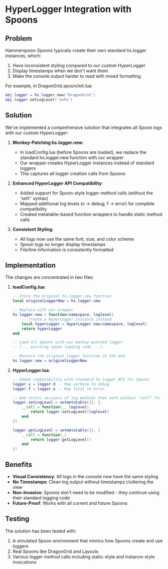 # HyperLogger Integration with Spoons

## Problem

Hammerspoon Spoons typically create their own standard hs.logger instances, which:
1. Have inconsistent styling compared to our custom HyperLogger
2. Display timestamps when we don't want them
3. Make the console output harder to read with mixed formatting

For example, in DragonGrid.spoon/init.lua:
```lua
obj.logger = hs.logger.new('DragonGrid')
obj.logger.setLogLevel('info')
```

## Solution

We've implemented a comprehensive solution that integrates all Spoon logs with our custom HyperLogger:

1. **Monkey-Patching hs.logger.new**:
   - In loadConfig.lua (before Spoons are loaded), we replace the standard hs.logger.new function with our wrapper
   - Our wrapper creates HyperLogger instances instead of standard loggers
   - This captures all logger creation calls from Spoons

2. **Enhanced HyperLogger API Compatibility**:
   - Added support for Spoon-style logger method calls (without the 'self:' syntax)
   - Mapped additional log levels (v → debug, f → error) for complete compatibility
   - Created metatable-based function wrappers to handle static method calls

3. **Consistent Styling**:
   - All logs now use the same font, size, and color scheme
   - Spoon logs no longer display timestamps
   - File/line information is consistently formatted

## Implementation

The changes are concentrated in two files:

1. **loadConfig.lua**:
   ```lua
   -- Store the original hs.logger.new function
   local originalLoggerNew = hs.logger.new
   
   -- Replace with our wrapper
   hs.logger.new = function(namespace, loglevel)
       -- Create a HyperLogger instance instead
       local hyperLogger = HyperLogger.new(namespace, loglevel)
       return hyperLogger
   end
   
   -- Load all Spoons with our monkey-patched logger
   -- [... existing spoon loading code ...]
   
   -- Restore the original logger function at the end
   hs.logger.new = originalLoggerNew
   ```

2. **HyperLogger.lua**:
   ```lua
   -- Added compatibility with standard hs.logger API for Spoons
   logger.v = logger.d -- Map verbose to debug
   logger.f = logger.e -- Map fatal to error
   
   -- Add static versions of log methods that work without "self" for compatibility
   logger.setLogLevel = setmetatable({}, {
       __call = function(_, loglevel)
           return logger:setLogLevel(loglevel)
       end
   })
   
   logger.getLogLevel = setmetatable({}, {
       __call = function(_)
           return logger:getLogLevel()
       end
   })
   ```

## Benefits

- **Visual Consistency**: All logs in the console now have the same styling
- **No Timestamps**: Clean log output without timestamps cluttering the view
- **Non-Invasive**: Spoons don't need to be modified - they continue using their standard logging code
- **Future-Proof**: Works with all current and future Spoons

## Testing

The solution has been tested with:
1. A simulated Spoon environment that mimics how Spoons create and use loggers
2. Real Spoons like DragonGrid and Layouts
3. Various logger method calls including static-style and instance-style invocations 
